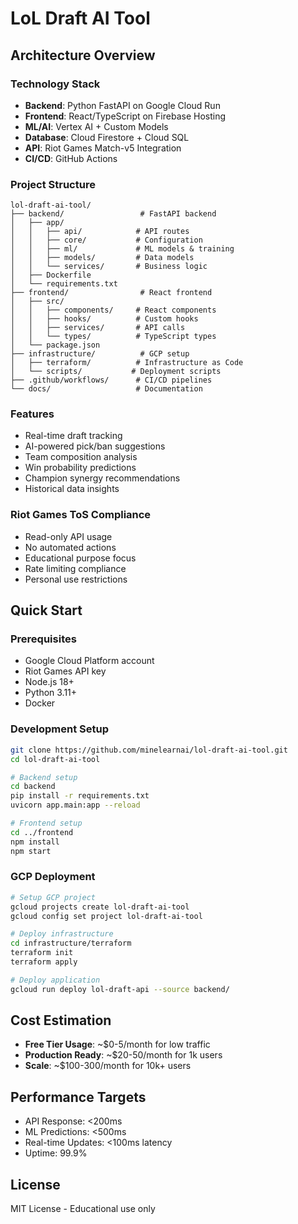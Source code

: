 # LoL Draft AI Tool

## Architecture Overview

### Technology Stack
- **Backend**: Python FastAPI on Google Cloud Run
- **Frontend**: React/TypeScript on Firebase Hosting 
- **ML/AI**: Vertex AI + Custom Models
- **Database**: Cloud Firestore + Cloud SQL
- **API**: Riot Games Match-v5 Integration
- **CI/CD**: GitHub Actions

### Project Structure
```
lol-draft-ai-tool/
├── backend/                 # FastAPI backend
│   ├── app/
│   │   ├── api/            # API routes
│   │   ├── core/           # Configuration
│   │   ├── ml/             # ML models & training
│   │   ├── models/         # Data models
│   │   └── services/       # Business logic
│   ├── Dockerfile
│   └── requirements.txt
├── frontend/                # React frontend
│   ├── src/
│   │   ├── components/     # React components
│   │   ├── hooks/          # Custom hooks
│   │   ├── services/       # API calls
│   │   └── types/          # TypeScript types
│   └── package.json
├── infrastructure/          # GCP setup
│   ├── terraform/          # Infrastructure as Code
│   └── scripts/           # Deployment scripts
├── .github/workflows/      # CI/CD pipelines
└── docs/                   # Documentation
```

### Features
- Real-time draft tracking
- AI-powered pick/ban suggestions
- Team composition analysis
- Win probability predictions
- Champion synergy recommendations
- Historical data insights

### Riot Games ToS Compliance
- Read-only API usage
- No automated actions
- Educational purpose focus
- Rate limiting compliance
- Personal use restrictions

## Quick Start

### Prerequisites
- Google Cloud Platform account
- Riot Games API key
- Node.js 18+
- Python 3.11+
- Docker

### Development Setup
```bash
git clone https://github.com/minelearnai/lol-draft-ai-tool.git
cd lol-draft-ai-tool

# Backend setup
cd backend
pip install -r requirements.txt
uvicorn app.main:app --reload

# Frontend setup
cd ../frontend
npm install
npm start
```

### GCP Deployment
```bash
# Setup GCP project
gcloud projects create lol-draft-ai-tool
gcloud config set project lol-draft-ai-tool

# Deploy infrastructure
cd infrastructure/terraform
terraform init
terraform apply

# Deploy application
gcloud run deploy lol-draft-api --source backend/
```

## Cost Estimation
- **Free Tier Usage**: ~$0-5/month for low traffic
- **Production Ready**: ~$20-50/month for 1k users
- **Scale**: ~$100-300/month for 10k+ users

## Performance Targets
- API Response: <200ms
- ML Predictions: <500ms
- Real-time Updates: <100ms latency
- Uptime: 99.9%

## License
MIT License - Educational use only